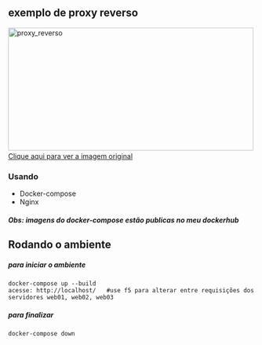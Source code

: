 ## exemplo de proxy reverso

<img src="https://webapplicationconsultant.com/wp-content/uploads/reverseproxy.png" alt="proxy_reverso" style="height: 250px; width:500px;"/>
<a href="https://rockcontent.com/br/blog/nginx/" target="_blank"><br>Clique aqui para ver a imagem original </a>

### Usando 
- Docker-compose 
- Nginx
##### Obs: imagens do docker-compose estão publicas no meu dockerhub

## Rodando o ambiente 

##### para iniciar o ambiente
```{bash}
docker-compose up --build
acesse: http://localhost/   #use f5 para alterar entre requisições dos servidores web01, web02, web03
```

##### para finalizar
```{bash}
docker-compose down
```

# 



